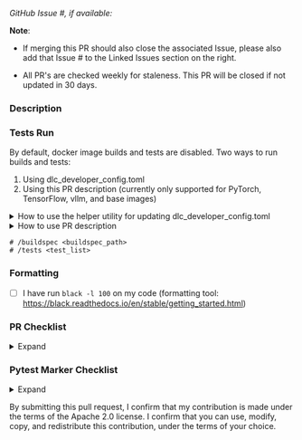 *GitHub Issue #, if available:*

**Note**: 
- If merging this PR should also close the associated Issue, please also add that Issue # to the Linked Issues section on the right. 

- All PR's are checked weekly for staleness. This PR will be closed if not updated in 30 days.

### Description

### Tests Run
By default, docker image builds and tests are disabled. Two ways to run builds and tests:
1. Using dlc_developer_config.toml
2. Using this PR description (currently only supported for PyTorch, TensorFlow, vllm, and base images)

<details>
<summary>How to use the helper utility for updating dlc_developer_config.toml</summary>

Assuming your remote is called `origin` (you can find out more with `git remote -v`)...
  
- Run default builds and tests for a particular buildspec - also commits and pushes changes to remote; Example:

`python src/prepare_dlc_dev_environment.py -b </path/to/buildspec.yml> -cp origin`

- Enable specific tests for a buildspec or set of buildspecs - also commits and pushes changes to remote; Example:

`python src/prepare_dlc_dev_environment.py -b </path/to/buildspec.yml> -t sanity_tests -cp origin`

- Restore TOML file when ready to merge

`python src/prepare_dlc_dev_environment.py -rcp origin`

**NOTE: If you are creating a PR for a new framework version, please ensure success of the local, standard, rc, and efa sagemaker tests by updating the dlc_developer_config.toml file:**
- [ ] `sagemaker_remote_tests = true`
- [ ] `sagemaker_efa_tests = true`
- [ ] `sagemaker_rc_tests = true`
- [ ] `sagemaker_local_tests = true`
</details>

<details>
<summary>How to use PR description</summary>
Use the code block below to uncomment commands and run the PR CodeBuild jobs. There are two commands available:

- `# /buildspec <buildspec_path>`
  - e.g.: `# /buildspec pytorch/training/buildspec.yml`
  - If this line is commented out, dlc_developer_config.toml will be used. 
- `# /tests <test_list>`
  - e.g.: `# /tests sanity security ec2`
  - If this line is commented out, it will run the default set of tests (same as the defaults in dlc_developer_config.toml): `sanity, security, ec2, ecs, eks, sagemaker, sagemaker-local`.

</details>

```
# /buildspec <buildspec_path>
# /tests <test_list> 
```

### Formatting
- [ ] I have run `black -l 100` on my code (formatting tool: https://black.readthedocs.io/en/stable/getting_started.html)

### PR Checklist 
<details>
<summary>Expand</summary>

- [ ] I've prepended PR tag with frameworks/job this applies to : [mxnet, tensorflow, pytorch] | [ei/neuron/graviton] | [build] | [test] | [benchmark] | [ec2, ecs, eks, sagemaker]
- [ ] If the PR changes affects SM test, I've modified dlc_developer_config.toml in my PR branch by setting sagemaker_tests = true and efa_tests = true
- [ ] If this PR changes existing code, the change fully backward compatible with pre-existing code. (Non backward-compatible changes need special approval.)
- [ ] (If applicable) I've documented below the DLC image/dockerfile this relates to
- [ ] (If applicable) I've documented below the tests I've run on the DLC image
- [ ] (If applicable) I've reviewed the licenses of updated and new binaries and their dependencies to make sure all licenses are on the Apache Software Foundation Third Party License Policy Category A or Category B license list.  See [https://www.apache.org/legal/resolved.html](https://www.apache.org/legal/resolved.html).
- [ ] (If applicable) I've scanned the updated and new binaries to make sure they do not have vulnerabilities associated with them.
</details>

### Pytest Marker Checklist
<details>
<summary>Expand</summary>

- [ ] (If applicable) I have added the marker `@pytest.mark.model("<model-type>")` to the new tests which I have added, to specify the Deep Learning model that is used in the test (use `"N/A"` if the test doesn't use a model)
- [ ] (If applicable) I have added the marker `@pytest.mark.integration("<feature-being-tested>")` to the new tests which I have added, to specify the feature that will be tested
- [ ] (If applicable) I have added the marker `@pytest.mark.multinode(<integer-num-nodes>)` to the new tests which I have added, to specify the number of nodes used on a multi-node test
- [ ] (If applicable) I have added the marker `@pytest.mark.processor(<"cpu"/"gpu"/"eia"/"neuron">)` to the new tests which I have added, if a test is specifically applicable to only one processor type
</details>


By submitting this pull request, I confirm that my contribution is made under the terms of the Apache 2.0 license. I confirm that you can use, modify, copy, and redistribute this contribution, under the terms of your choice.
